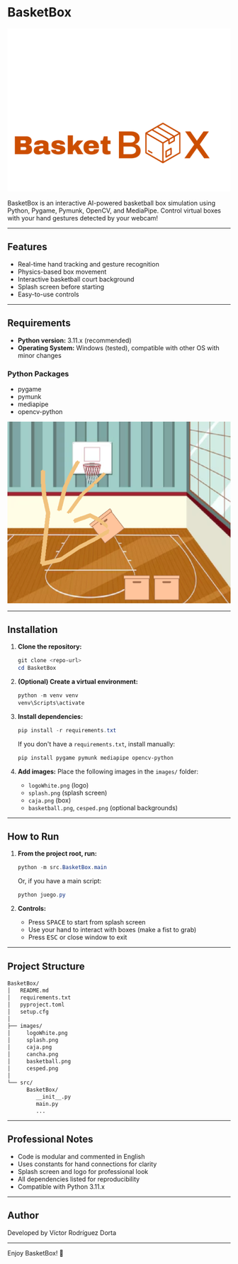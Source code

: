 # BasketBox

![BasketBox Logo](images/logoWhite.png)

BasketBox is an interactive AI-powered basketball box simulation using Python, Pygame, Pymunk, OpenCV, and MediaPipe. Control virtual boxes with your hand gestures detected by your webcam!

---

## Features
- Real-time hand tracking and gesture recognition
- Physics-based box movement
- Interactive basketball court background
- Splash screen before starting
- Easy-to-use controls

---

## Requirements
- **Python version:** 3.11.x (recommended)
- **Operating System:** Windows (tested), compatible with other OS with minor changes

### Python Packages
- pygame
- pymunk
- mediapipe
- opencv-python

![Image Example](images/example.png)

---

## Installation

1. **Clone the repository:**
   ```powershell
   git clone <repo-url>
   cd BasketBox
   ```

2. **(Optional) Create a virtual environment:**
   ```powershell
   python -m venv venv
   venv\Scripts\activate
   ```

3. **Install dependencies:**
   ```powershell
   pip install -r requirements.txt
   ```
   If you don't have a `requirements.txt`, install manually:
   ```powershell
   pip install pygame pymunk mediapipe opencv-python
   ```

4. **Add images:**
   Place the following images in the `images/` folder:
   - `logoWhite.png` (logo)
   - `splash.png` (splash screen)
   - `caja.png` (box)
   - `basketball.png`, `cesped.png` (optional backgrounds)

---

## How to Run

1. **From the project root, run:**
   ```powershell
   python -m src.BasketBox.main
   ```
   Or, if you have a main script:
   ```powershell
   python juego.py
   ```

2. **Controls:**
   - Press <kbd>SPACE</kbd> to start from splash screen
   - Use your hand to interact with boxes (make a fist to grab)
   - Press <kbd>ESC</kbd> or close window to exit

---

## Project Structure
```
BasketBox/
│   README.md
│   requirements.txt
│   pyproject.toml
│   setup.cfg
│
├── images/
│     logoWhite.png
│     splash.png
│     caja.png
│     cancha.png
│     basketball.png
│     cesped.png
│
└── src/
      BasketBox/
         __init__.py
         main.py
         ...
```

---

## Professional Notes
- Code is modular and commented in English
- Uses constants for hand connections for clarity
- Splash screen and logo for professional look
- All dependencies listed for reproducibility
- Compatible with Python 3.11.x

---

## Author
Developed by Víctor Rodríguez Dorta

---

Enjoy BasketBox! 🏀
